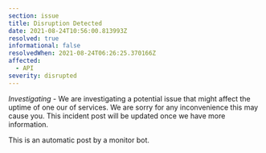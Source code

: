 ```yaml
---
section: issue
title: Disruption Detected
date: 2021-08-24T10:56:00.813993Z
resolved: true
informational: false
resolvedWhen: 2021-08-24T06:26:25.370166Z
affected:
  - API
severity: disrupted
---
```

*Investigating* - We are investigating a potential issue that might affect the uptime of one our of services. We are sorry for any inconvenience this may cause you. This incident post will be updated once we have more information.

This is an automatic post by a monitor bot.
        